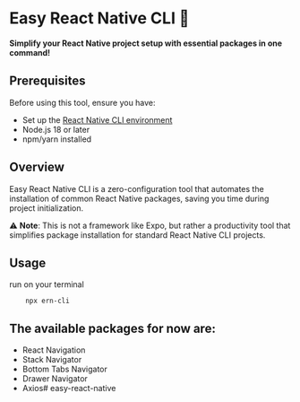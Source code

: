 # Easy React Native CLI 🚀

**Simplify your React Native project setup with essential packages in one command!**

## Prerequisites

Before using this tool, ensure you have:
- Set up the [React Native CLI environment](https://reactnative.dev/docs/environment-setup)
- Node.js 18 or later
- npm/yarn installed

## Overview

Easy React Native CLI is a zero-configuration tool that automates the installation of common React Native packages, saving you time during project initialization.

⚠️ **Note**: This is not a framework like Expo, but rather a productivity tool that simplifies package installation for standard React Native CLI projects.

## Usage

run on your terminal
```
    npx ern-cli
```

## The available packages for now are:

 - React Navigation
 - Stack Navigator
 - Bottom Tabs Navigator
 - Drawer Navigator
 - Axios# easy-react-native
